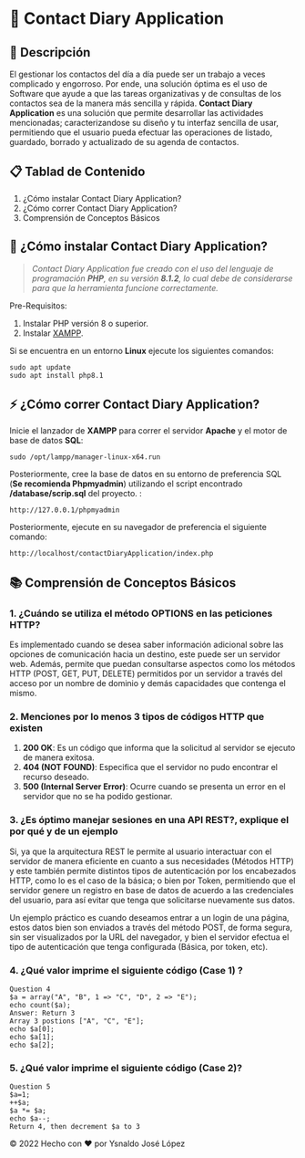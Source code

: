 # 📝 Contact Diary Application 

##  🎯 Descripción 

El gestionar los contactos del día a día puede ser un trabajo a veces complicado y engorroso. Por ende, una solución 
óptima es el uso de Software que ayude a que las tareas organizativas y de consultas de los contactos sea de la 
manera más sencilla y rápida. **Contact Diary Application** es una solución que permite desarrollar las actividades
mencionadas; caracterizandose su diseño y tu interfaz sencilla de usar, permitiendo que el usuario pueda efectuar
las operaciones de listado, guardado, borrado y actualizado de su agenda de contactos. 

## 📋 Tablad de Contenido 

1. ¿Cómo instalar Contact Diary Application?
2. ¿Cómo correr Contact Diary Application? 
3. Comprensión de Conceptos Básicos 

## 🔽 ¿Cómo instalar Contact Diary Application?

> *Contact Diary Application fue creado con el uso del lenguaje de programación **PHP**, en su versión **8.1.2**, lo cual
debe de considerarse para que la herramienta funcione correctamente.*

Pre-Requisitos:

1. Instalar PHP versión 8 o superior. 
2. Instalar [XAMPP](https://www.apachefriends.org/).  


Si se encuentra en un entorno **Linux** ejecute los siguientes comandos: 

    sudo apt update 
    sudo apt install php8.1

## ⚡ ¿Cómo correr Contact Diary Application? 

Inicie el lanzador de **XAMPP** para correr el servidor **Apache** y el motor de base de datos **SQL**:

    sudo /opt/lampp/manager-linux-x64.run

Posteriormente, cree la base de datos en su entorno de preferencia SQL (**Se recomienda Phpmyadmin**)
utilizando el script encontrado **/database/scrip.sql** del proyecto. :

    http://127.0.0.1/phpmyadmin

Posteriormente, ejecute en su navegador de preferencia el siguiente comando: 
    
    http://localhost/contactDiaryApplication/index.php

## 📚 Comprensión de Conceptos Básicos 
### 1. ¿Cuándo se utiliza el método OPTIONS en las peticiones HTTP? 

Es implementado cuando se desea saber información adicional sobre las opciones de comunicación hacia un destino, este puede ser un servidor web. Además, permite que puedan consultarse aspectos como los métodos HTTP (POST, GET, PUT, DELETE) permitidos por un servidor a través del acceso por un nombre de dominio y demás capacidades que contenga el mismo.

### 2. Menciones por lo menos 3 tipos de códigos HTTP que existen 

1. **200 OK**: Es un código que informa que la solicitud al servidor se ejecuto de manera exitosa.
2. **404 (NOT FOUND)**: Especifica que el servidor no pudo encontrar el recurso deseado.
3. **500 (Internal Server Error)**: Ocurre cuando se presenta un error en el servidor que no se ha podido gestionar.

### 3. ¿Es óptimo manejar sesiones en una API REST?, explique el por qué y de un ejemplo

Si, ya que la arquitectura REST le permite al usuario interactuar con el servidor de manera eficiente en cuanto a sus necesidades (Métodos HTTP) y este también permite distintos tipos de autenticación por los encabezados HTTP, como lo es el caso de la básica; o bien por Token, permitiendo que el servidor genere un registro en base de datos de acuerdo a  las credenciales del usuario, para así evitar que tenga que solicitarse nuevamente sus datos.

Un ejemplo práctico es cuando deseamos entrar a un login de una página, estos datos bien son enviados a través del método POST, de forma segura, sin ser visualizados por la URL del navegador, y bien el servidor efectua el tipo de autenticación que tenga configurada (Básica, por token, etc).

### 4. ¿Qué valor imprime el siguiente código (Case 1) ? 

    Question 4
    $a = array("A", "B", 1 => "C", "D", 2 => "E"); 
    echo count($a);
    Answer: Return 3 
    Array 3 postions ["A", "C", "E"];
    echo $a[0];
    echo $a[1];
    echo $a[2];

### 5. ¿Qué valor imprime el siguiente código (Case 2)? 

    Question 5 
    $a=1;
    ++$a;
    $a *= $a;
    echo $a--;  
    Return 4, then decrement $a to 3

© 2022 Hecho con ❤️ por Ysnaldo José López
